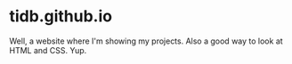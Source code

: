 tidb.github.io
==============

Well, a website where I'm showing my projects. Also a good way to look at HTML and CSS. Yup.
